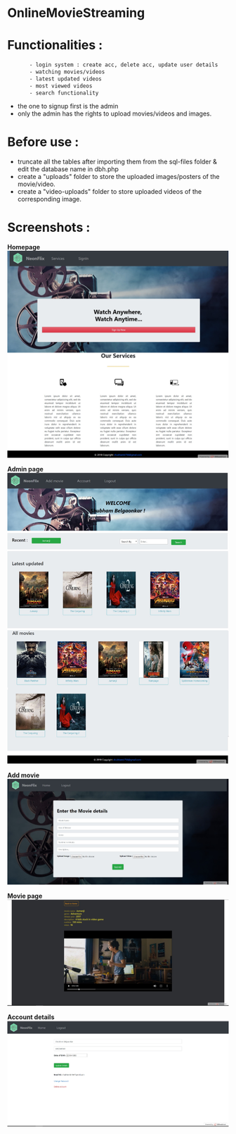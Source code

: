 # OnlineMovieStreaming



# Functionalities : 
           - login system : create acc, delete acc, update user details
           - watching movies/videos
           - latest updated videos
           - most viewed videos
           - search functionality
* the one to signup first is the admin
* only the admin has the rights to upload movies/videos and images.


# Before use :

- truncate all the tables after importing them from the sql-files folder & edit the database name in dbh.php
- create a "uploads" folder to store the uploaded images/posters of the movie/video.
- create a "video-uploads" folder to store uploaded videos of the corresponding image.


# Screenshots :

**Homepage**
![](scrshots/1.jpg)

**Admin page**
![](scrshots/2.jpg)

**Add movie**
![](scrshots/3.jpg)

**Movie page**
![](scrshots/5.jpg)

**Account details**
![](scrshots/4.jpg)
